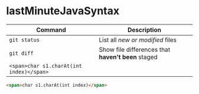 # lastMinuteJavaSyntax

| Command                                  | Description                                        |
| ---------------------------------------- | -------------------------------------------------- |
| `git status`                             | List all _new or modified_ files                   |
| `git diff`                               | Show file differences that **haven't been** staged |
| `<span>char s1.charAt(int index)</span>` |

```html
<span>char s1.charAt(int index)</span>
```
